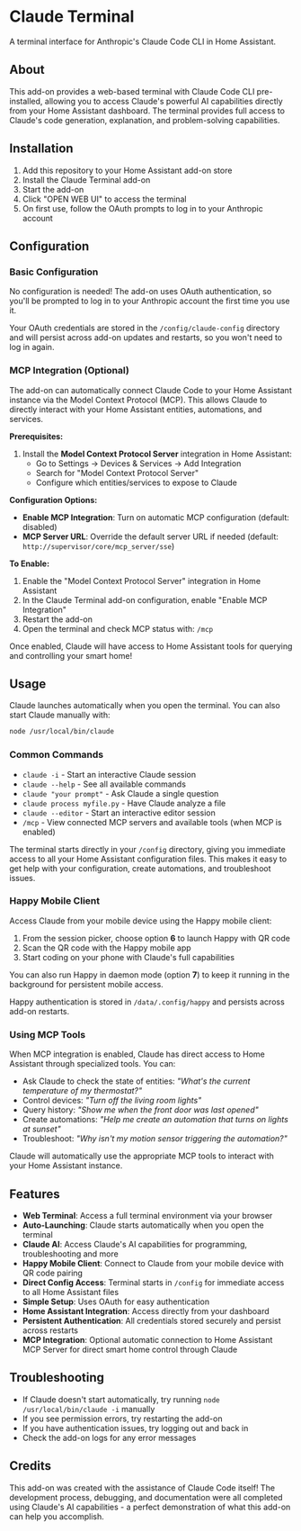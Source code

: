 # Claude Terminal

A terminal interface for Anthropic's Claude Code CLI in Home Assistant.

## About

This add-on provides a web-based terminal with Claude Code CLI pre-installed, allowing you to access Claude's powerful AI capabilities directly from your Home Assistant dashboard. The terminal provides full access to Claude's code generation, explanation, and problem-solving capabilities.

## Installation

1. Add this repository to your Home Assistant add-on store
2. Install the Claude Terminal add-on
3. Start the add-on
4. Click "OPEN WEB UI" to access the terminal
5. On first use, follow the OAuth prompts to log in to your Anthropic account

## Configuration

### Basic Configuration

No configuration is needed! The add-on uses OAuth authentication, so you'll be prompted to log in to your Anthropic account the first time you use it.

Your OAuth credentials are stored in the `/config/claude-config` directory and will persist across add-on updates and restarts, so you won't need to log in again.

### MCP Integration (Optional)

The add-on can automatically connect Claude Code to your Home Assistant instance via the Model Context Protocol (MCP). This allows Claude to directly interact with your Home Assistant entities, automations, and services.

**Prerequisites:**
1. Install the **Model Context Protocol Server** integration in Home Assistant:
   - Go to Settings → Devices & Services → Add Integration
   - Search for "Model Context Protocol Server"
   - Configure which entities/services to expose to Claude

**Configuration Options:**

- **Enable MCP Integration**: Turn on automatic MCP configuration (default: disabled)
- **MCP Server URL**: Override the default server URL if needed (default: `http://supervisor/core/mcp_server/sse`)

**To Enable:**
1. Enable the "Model Context Protocol Server" integration in Home Assistant
2. In the Claude Terminal add-on configuration, enable "Enable MCP Integration"
3. Restart the add-on
4. Open the terminal and check MCP status with: `/mcp`

Once enabled, Claude will have access to Home Assistant tools for querying and controlling your smart home!

## Usage

Claude launches automatically when you open the terminal. You can also start Claude manually with:

```bash
node /usr/local/bin/claude
```

### Common Commands

- `claude -i` - Start an interactive Claude session
- `claude --help` - See all available commands
- `claude "your prompt"` - Ask Claude a single question
- `claude process myfile.py` - Have Claude analyze a file
- `claude --editor` - Start an interactive editor session
- `/mcp` - View connected MCP servers and available tools (when MCP is enabled)

The terminal starts directly in your `/config` directory, giving you immediate access to all your Home Assistant configuration files. This makes it easy to get help with your configuration, create automations, and troubleshoot issues.

### Happy Mobile Client

Access Claude from your mobile device using the Happy mobile client:

1. From the session picker, choose option **6** to launch Happy with QR code
2. Scan the QR code with the Happy mobile app
3. Start coding on your phone with Claude's full capabilities

You can also run Happy in daemon mode (option **7**) to keep it running in the background for persistent mobile access.

Happy authentication is stored in `/data/.config/happy` and persists across add-on restarts.

### Using MCP Tools

When MCP integration is enabled, Claude has direct access to Home Assistant through specialized tools. You can:

- Ask Claude to check the state of entities: *"What's the current temperature of my thermostat?"*
- Control devices: *"Turn off the living room lights"*
- Query history: *"Show me when the front door was last opened"*
- Create automations: *"Help me create an automation that turns on lights at sunset"*
- Troubleshoot: *"Why isn't my motion sensor triggering the automation?"*

Claude will automatically use the appropriate MCP tools to interact with your Home Assistant instance.

## Features

- **Web Terminal**: Access a full terminal environment via your browser
- **Auto-Launching**: Claude starts automatically when you open the terminal
- **Claude AI**: Access Claude's AI capabilities for programming, troubleshooting and more
- **Happy Mobile Client**: Connect to Claude from your mobile device with QR code pairing
- **Direct Config Access**: Terminal starts in `/config` for immediate access to all Home Assistant files
- **Simple Setup**: Uses OAuth for easy authentication
- **Home Assistant Integration**: Access directly from your dashboard
- **Persistent Authentication**: All credentials stored securely and persist across restarts
- **MCP Integration**: Optional automatic connection to Home Assistant MCP Server for direct smart home control through Claude

## Troubleshooting

- If Claude doesn't start automatically, try running `node /usr/local/bin/claude -i` manually
- If you see permission errors, try restarting the add-on
- If you have authentication issues, try logging out and back in
- Check the add-on logs for any error messages

## Credits

This add-on was created with the assistance of Claude Code itself! The development process, debugging, and documentation were all completed using Claude's AI capabilities - a perfect demonstration of what this add-on can help you accomplish.